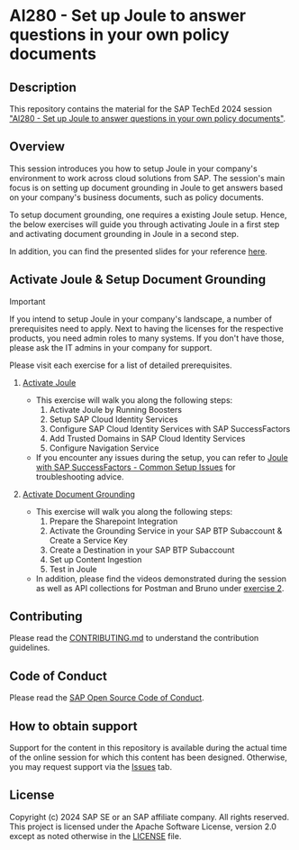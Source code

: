 # AI280 - Set up Joule to answer questions in your own policy documents

## Description

This repository contains the material for the SAP TechEd 2024 session ["AI280 - Set up Joule to answer questions in your own policy documents"](https://www.sap.com/events/teched/virtual/flow/sap/te24/catalog/page/catalog/session/1722557682396001fuAf).

## Overview

This session introduces you how to setup Joule in your company's environment to work across cloud solutions from SAP. The session's main focus is on setting up document grounding in Joule to get answers based on your company's business documents, such as policy documents. 

To setup document grounding, one requires a existing Joule setup. Hence, the below exercises will guide you through activating Joule in a first step and activating document grounding in Joule in a second step.

In addition, you can find the presented slides for your reference [here](AI280_Joule_Document_Grounding_Setup_Slides.pdf).

## Activate Joule & Setup Document Grounding

> [!IMPORTANT]  
> If you intend to setup Joule in your company's landscape, a number of prerequisites need to apply. Next to having the licenses for the respective products, you need admin roles to many systems. If you don't have those, please ask the IT admins in your company for support.
> 
> Please visit each exercise for a list of detailed prerequisites.

1. [Activate Joule](https://community.sap.com/t5/technology-blogs-by-sap/sap-btp-onboarding-series-joule-getting-started-with-joule-and-sap/ba-p/13575477)
    - This exercise will walk you along the following steps:
        1. Activate Joule by Running Boosters
        2. Setup SAP Cloud Identity Services
        3. Configure SAP Cloud Identity Services with SAP SuccessFactors
        4. Add Trusted Domains in SAP Cloud Identity Services
        5. Configure Navigation Service
    - If you encounter any issues during the setup, you can refer to [Joule with SAP SuccessFactors - Common Setup Issues](https://community.sap.com/t5/technology-blogs-by-sap/sap-btp-onboarding-series-joule-with-sfsf-common-setup-issues/ba-p/13650311) for troubleshooting advice.
  
2. [Activate Document Grounding](https://community.sap.com/t5/technology-blogs-by-sap/sap-btp-onboarding-series-joule-getting-started-with-document-grounding-for/ba-p/13739501)
   - This exercise will walk you along the following steps:
        1. Prepare the Sharepoint Integration    
        2. Activate the Grounding Service in your SAP BTP Subaccount & Create a Service Key
        3. Create a Destination in your SAP BTP Subaccount
        4. Set up Content Ingestion
        5. Test in Joule
   - In addition, please find the videos demonstrated during the session as well as API collections for Postman and Bruno under [exercise 2](./exercises/ex2).

## Contributing
Please read the [CONTRIBUTING.md](./CONTRIBUTING.md) to understand the contribution guidelines.

## Code of Conduct
Please read the [SAP Open Source Code of Conduct](https://github.com/SAP-samples/.github/blob/main/CODE_OF_CONDUCT.md).

## How to obtain support

Support for the content in this repository is available during the actual time of the online session for which this content has been designed. Otherwise, you may request support via the [Issues](../../issues) tab.

## License
Copyright (c) 2024 SAP SE or an SAP affiliate company. All rights reserved. This project is licensed under the Apache Software License, version 2.0 except as noted otherwise in the [LICENSE](LICENSES/Apache-2.0.txt) file.
